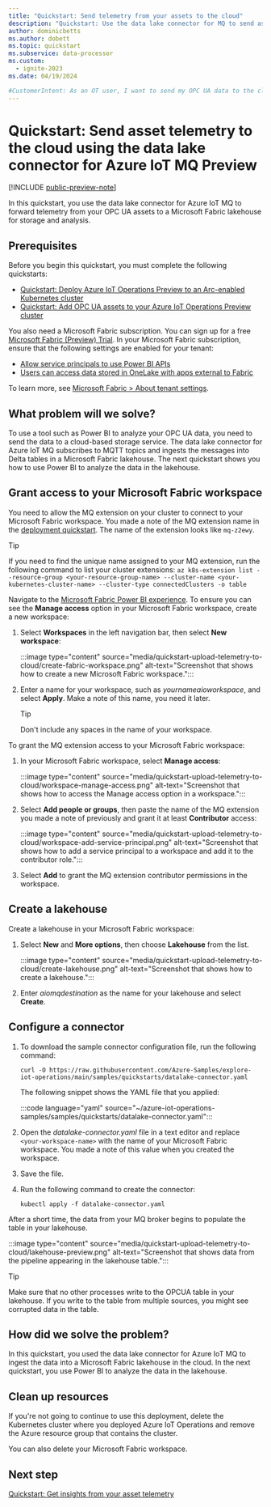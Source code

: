 ```yaml
---
title: "Quickstart: Send telemetry from your assets to the cloud"
description: "Quickstart: Use the data lake connector for MQ to send asset telemetry to a Microsoft Fabric lakehouse."
author: dominicbetts
ms.author: dobett
ms.topic: quickstart
ms.subservice: data-processor
ms.custom:
  - ignite-2023
ms.date: 04/19/2024

#CustomerIntent: As an OT user, I want to send my OPC UA data to the cloud so that I can derive insights from it by using a tool such as Power BI.
---
```


# Quickstart: Send asset telemetry to the cloud using the data lake connector for Azure IoT MQ Preview

[!INCLUDE [public-preview-note](../includes/public-preview-note.md)]

In this quickstart, you use the data lake connector for Azure IoT MQ to forward telemetry from your OPC UA assets to a Microsoft Fabric lakehouse for storage and analysis.

## Prerequisites

Before you begin this quickstart, you must complete the following quickstarts:

- [Quickstart: Deploy Azure IoT Operations Preview to an Arc-enabled Kubernetes cluster](quickstart-deploy.md)
- [Quickstart: Add OPC UA assets to your Azure IoT Operations Preview cluster](quickstart-add-assets.md)

You also need a Microsoft Fabric subscription. You can sign up for a free [Microsoft Fabric (Preview) Trial](/fabric/get-started/fabric-trial). In your Microsoft Fabric subscription, ensure that the following settings are enabled for your tenant:

- [Allow service principals to use Power BI APIs](/fabric/admin/service-admin-portal-developer#allow-service-principals-to-use-power-bi-apis)
- [Users can access data stored in OneLake with apps external to Fabric](/fabric/admin/service-admin-portal-onelake#users-can-access-data-stored-in-onelake-with-apps-external-to-fabric)

To learn more, see [Microsoft Fabric > About tenant settings](/fabric/admin/tenant-settings-index).

## What problem will we solve?

To use a tool such as Power BI to analyze your OPC UA data, you need to send the data to a cloud-based storage service. The data lake connector for Azure IoT MQ subscribes to MQTT topics and ingests the messages into Delta tables in a Microsoft Fabric lakehouse. The next quickstart shows you how to use Power BI to analyze the data in the lakehouse.

## Grant access to your Microsoft Fabric workspace

You need to allow the MQ extension on your cluster to connect to your Microsoft Fabric workspace. You made a note of the MQ extension name in the [deployment quickstart](quickstart-deploy.md#view-resources-in-your-cluster). The name of the extension looks like `mq-z2ewy`.

> [!TIP]
> If you need to find the unique name assigned to your MQ extension, run the following command to list your cluster extensions: `az k8s-extension list --resource-group <your-resource-group-name> --cluster-name <your-kubernetes-cluster-name> --cluster-type connectedClusters -o table`

Navigate to the [Microsoft Fabric Power BI experience](https://msit.powerbi.com/groups/me/list?experience=power-bi). To ensure you can see the **Manage access** option in your Microsoft Fabric workspace, create a new workspace:

1. Select **Workspaces** in the left navigation bar, then select **New workspace**:

    :::image type="content" source="media/quickstart-upload-telemetry-to-cloud/create-fabric-workspace.png" alt-text="Screenshot that shows how to create a new Microsoft Fabric workspace.":::

1. Enter a name for your workspace, such as _yournameaioworkspace_, and select **Apply**. Make a note of this name, you need it later.

    > [!TIP]
    > Don't include any spaces in the name of your workspace.

To grant the MQ extension access to your Microsoft Fabric workspace:

1. In your Microsoft Fabric workspace, select **Manage access**:

    :::image type="content" source="media/quickstart-upload-telemetry-to-cloud/workspace-manage-access.png" alt-text="Screenshot that shows how to access the Manage access option in a workspace.":::

1. Select **Add people or groups**, then paste the name of the MQ extension you made a note of previously and grant it at least **Contributor** access:

    :::image type="content" source="media/quickstart-upload-telemetry-to-cloud/workspace-add-service-principal.png" alt-text="Screenshot that shows how to add a service principal to a workspace and add it to the contributor role.":::

1. Select **Add** to grant the MQ extension contributor permissions in the workspace.

## Create a lakehouse

Create a lakehouse in your Microsoft Fabric workspace:

1. Select **New** and **More options**, then choose **Lakehouse** from the list.

    :::image type="content" source="media/quickstart-upload-telemetry-to-cloud/create-lakehouse.png" alt-text="Screenshot that shows how to create a lakehouse.":::

1. Enter *aiomqdestination* as the name for your lakehouse and select **Create**.

## Configure a connector

1. To download the sample connector configuration file, run the following command:

    ```console
    curl -O https://raw.githubusercontent.com/Azure-Samples/explore-iot-operations/main/samples/quickstarts/datalake-connector.yaml
    ```

    The following snippet shows the YAML file that you applied:

    :::code language="yaml" source="~/azure-iot-operations-samples/samples/quickstarts/datalake-connector.yaml":::

1. Open the _datalake-connector.yaml_ file in a text editor and replace `<your-workspace-name>` with the name of your Microsoft Fabric workspace. You made a note of this value when you created the workspace.

1. Save the file.

1. Run the following command to create the connector:

   ```console
   kubectl apply -f datalake-connector.yaml
   ```

After a short time, the data from your MQ broker begins to populate the table in your lakehouse.

:::image type="content" source="media/quickstart-upload-telemetry-to-cloud/lakehouse-preview.png" alt-text="Screenshot that shows data from the pipeline appearing in the lakehouse table.":::

> [!TIP]
> Make sure that no other processes write to the OPCUA table in your lakehouse. If you write to the table from multiple sources, you might see corrupted data in the table.

## How did we solve the problem?

In this quickstart, you used the data lake connector for Azure IoT MQ to ingest the data into a Microsoft Fabric lakehouse in the cloud. In the next quickstart, you use Power BI to analyze the data in the lakehouse.

## Clean up resources

If you're not going to continue to use this deployment, delete the Kubernetes cluster where you deployed Azure IoT Operations and remove the Azure resource group that contains the cluster.

You can also delete your Microsoft Fabric workspace.

## Next step

[Quickstart: Get insights from your asset telemetry](quickstart-get-insights.md)
